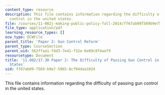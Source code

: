```yaml
---
content_type: resource
description: This file contains information regarding the difficulty of passing gun
  control in the united states.
file: /courses/11-002j-making-public-policy-fall-2014/ff67ab097569b9e759658cf04daa1024_MIT11_002JF14_pa2stud2.pdf
file_type: application/pdf
learning_resource_types: []
ocw_type: OCWFile
parent_title: 'Paper 2: Gun Control Reform'
parent_type: CourseSection
parent_uid: 562ffaa1-f4d3-7e41-f32e-6e89c8f4aef9
resourcetype: Document
title: '11.002/17.30 Paper 2: The Difficulty of Passing Gun Control in the United
  States'
uid: ff67ab09-7569-b9e7-5965-8cf04daa1024
---
```

This file contains information regarding the difficulty of passing gun control in the united states.

